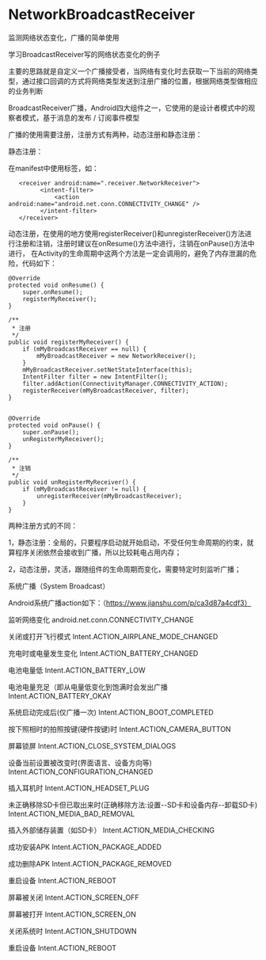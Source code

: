 # NetworkBroadcastReceiver
监测网络状态变化，广播的简单使用

学习BroadcastReceiver写的网络状态变化的例子

主要的思路就是自定义一个广播接受者，当网络有变化时去获取一下当前的网络类型，通过接口回调的方式将网络类型发送到注册广播的位置，根据网络类型做相应的业务判断

BroadcastReceiver广播，Android四大组件之一，它使用的是设计者模式中的观察者模式，基于消息的发布 / 订阅事件模型

广播的使用需要注册，注册方式有两种，动态注册和静态注册：

静态注册：

在manifest中使用<receiver/>标签，如：

       <receiver android:name=".receiver.NetworkReceiver">
             <intent-filter>
                 <action android:name="android.net.conn.CONNECTIVITY_CHANGE" />
             </intent-filter>
       </receiver>

动态注册，在使用的地方使用registerReceiver()和unregisterReceiver()方法进行注册和注销，注册时建议在onResume()方法中进行，注销在onPause()方法中进行，
在Activity的生命周期中这两个方法是一定会调用的，避免了内存泄漏的危险，代码如下：

    @Override
    protected void onResume() {
        super.onResume();
        registerMyReceiver();
    }
    
    /**
     * 注册
     */
    public void registerMyReceiver() {
        if (mMyBroadcastReceiver == null) {
            mMyBroadcastReceiver = new NetworkReceiver();
        }
        mMyBroadcastReceiver.setNetStateInterface(this);
        IntentFilter filter = new IntentFilter();
        filter.addAction(ConnectivityManager.CONNECTIVITY_ACTION);
        registerReceiver(mMyBroadcastReceiver, filter);
    }


    @Override
    protected void onPause() {
        super.onPause();
        unRegisterMyReceiver();
    }
    
    /**
     * 注销
     */
    public void unRegisterMyReceiver() {
        if (mMyBroadcastReceiver != null) {
            unregisterReceiver(mMyBroadcastReceiver);
        }
    }

两种注册方式的不同：

1，静态注册：全局的，只要程序启动就开始启动，不受任何生命周期的约束，就算程序关闭依然会接收到广播，所以比较耗电占用内存；

2，动态注册，灵活，跟随组件的生命周期而变化，需要特定时刻监听广播；


系统广播（System Broadcast）

Android系统广播action如下：（https://www.jianshu.com/p/ca3d87a4cdf3）


监听网络变化	android.net.conn.CONNECTIVITY_CHANGE

关闭或打开飞行模式	Intent.ACTION_AIRPLANE_MODE_CHANGED

充电时或电量发生变化	Intent.ACTION_BATTERY_CHANGED

电池电量低	Intent.ACTION_BATTERY_LOW

电池电量充足（即从电量低变化到饱满时会发出广播	Intent.ACTION_BATTERY_OKAY

系统启动完成后(仅广播一次)	Intent.ACTION_BOOT_COMPLETED

按下照相时的拍照按键(硬件按键)时	Intent.ACTION_CAMERA_BUTTON

屏幕锁屏	Intent.ACTION_CLOSE_SYSTEM_DIALOGS

设备当前设置被改变时(界面语言、设备方向等)	Intent.ACTION_CONFIGURATION_CHANGED

插入耳机时	Intent.ACTION_HEADSET_PLUG

未正确移除SD卡但已取出来时(正确移除方法:设置--SD卡和设备内存--卸载SD卡)	Intent.ACTION_MEDIA_BAD_REMOVAL

插入外部储存装置（如SD卡）	Intent.ACTION_MEDIA_CHECKING

成功安装APK	Intent.ACTION_PACKAGE_ADDED

成功删除APK	Intent.ACTION_PACKAGE_REMOVED

重启设备	Intent.ACTION_REBOOT

屏幕被关闭	Intent.ACTION_SCREEN_OFF

屏幕被打开	Intent.ACTION_SCREEN_ON

关闭系统时	Intent.ACTION_SHUTDOWN

重启设备	Intent.ACTION_REBOOT



